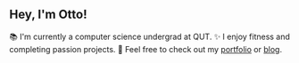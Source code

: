 ## Hey, I'm Otto!

📚 I'm currently a computer science undergrad at QUT.
✨ I enjoy fitness and completing passion projects.
📑 Feel free to check out my [portfolio](https://ottohellwig.vercel.app/) or [blog](https://ottohellwig.me/).
